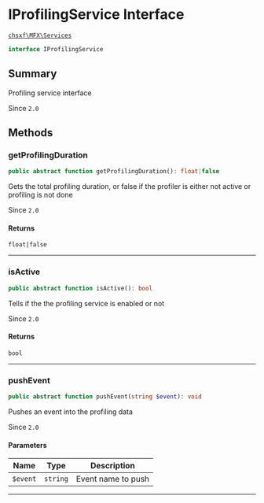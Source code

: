 # IProfilingService Interface

[`chsxf\MFX\Services`](API-Namespace-Services)

```php
interface IProfilingService
```

## Summary

Profiling service interface

Since `2.0`

## Methods

### getProfilingDuration

```php
public abstract function getProfilingDuration(): float|false
```

Gets the total profiling duration, or false if the profiler is either not active or profiling is not done

Since `2.0`

#### Returns

`float|false` 

---

### isActive

```php
public abstract function isActive(): bool
```

Tells if the the profiling service is enabled or not

Since `2.0`

#### Returns

`bool` 

---

### pushEvent

```php
public abstract function pushEvent(string $event): void
```

Pushes an event into the profiling data

Since `2.0`

#### Parameters

| Name     | Type     | Description        |
| -------- | -------- | ------------------ |
| `$event` | `string` | Event name to push |

---

